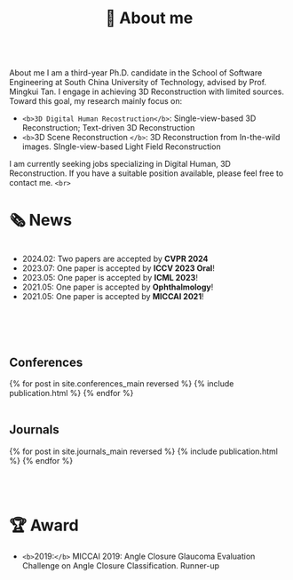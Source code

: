 ﻿---
permalink: /
title: "👋 About me"
excerpt: "About me"
author_profile: true
redirect_from: 
  - /about/
  - /about.html
---
<br />
About me
I am a third-year Ph.D. candidate in the School of Software Engineering at South China University of Technology, advised by Prof. Mingkui Tan. I engage in achieving 3D Reconstruction with limited sources. Toward this goal, my research mainly focus on:

* `<b>3D Digital Human Recostruction</b>`: Single-view-based 3D Reconstruction; Text-driven 3D Reconstruction
* `<b>`3D Scene Reconstruction `</b>`: 3D Reconstruction from In-the-wild images. SIngle-view-based Light Field Reconstruction

<!-- * My primary research interests are in <b>Visual Understanding</b> and mainly focus on:
  * <b>Video Understanding</b>: self-supervised video representation learning, temporal action localization;
  * <b>Embodied AI</b>: vision-and-language navigation; -->

I am currently seeking jobs specializing in Digital Human, 3D Reconstruction. If you have a suitable position available, please feel free to contact me.
`<br>`

# 🗞️ News

<div style="overflow-y: scroll; height: 150px;">
  <ul>
    <li>2024.02: Two papers are accepted by <b>CVPR 2024</b></li>
    <li>2023.07: One paper is accepted by <b>ICCV 2023 Oral</b>!</li>
    <li>2023.05: One paper is accepted by <b>ICML 2023</b>!</li>
    <li>2021.05: One paper is accepted by <b>Ophthalmology</b>!</li>
    <li>2021.05: One paper is accepted by <b>MICCAI 2021</b>!</li>
  </ul>
</div>
<br>

<!-- Preprint Paper
----------
<div>
  <table>
  {% for post in site.preprints reversed %}
    <tr>{% include publication.html %}</tr>
  {% endfor %}
  </table>
</div> -->

Conferences
-----------

<div>
  <table>
  {% for post in site.conferences_main reversed %}
    <tr>{% include publication.html %}</tr>
  {% endfor %}
  </table>
  <a href="/conferences/">
    <!-- <button class="btn btn--readmore">Read more <font size="1">>></font></button> -->
  </a>
</div>

<!-- <div margin-bottom:100px>
  <a href="/conferences/">
    <button class="btn btn--readmore">Read more <font size="1">>></font></button>
  </a>
</div>  -->

Journals
--------

<div>
  <table>
  {% for post in site.journals_main reversed %}
    <tr>{% include publication.html %}</tr>
  {% endfor %}
  </table>
   <a href="/journals/">
    <!-- <button class="btn btn--readmore">Read more <font size="1">>></font></button> -->
  </a>
</div>

<!-- <div margin-bottom:100px>
  <a href="/journals/">
    <button class="btn btn--readmore">Read more <font size="1">>></font></button>
  </a>
</div>  -->

<br>

# 🏆 Award

* `<b>`2019:`</b>` MICCAI 2019:	Angle Closure Glaucoma Evaluation Challenge on Angle Closure Classification.  Runner-up
